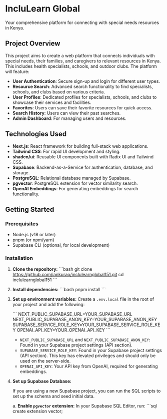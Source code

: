 # IncluLearn Global

Your comprehensive platform for connecting with special needs resources in Kenya.

## Project Overview

This project aims to create a web platform that connects individuals with special needs, their families, and caregivers to relevant resources in Kenya. This includes health specialists, schools, and outdoor clubs. The platform will feature:

-   **User Authentication**: Secure sign-up and login for different user types.
-   **Resource Search**: Advanced search functionality to find specialists, schools, and clubs based on various criteria.
-   **User Profiles**: Dedicated profiles for specialists, schools, and clubs to showcase their services and facilities.
-   **Favorites**: Users can save their favorite resources for quick access.
-   **Search History**: Users can view their past searches.
-   **Admin Dashboard**: For managing users and resources.

## Technologies Used

-   **Next.js**: React framework for building full-stack web applications.
-   **Tailwind CSS**: For rapid UI development and styling.
-   **shadcn/ui**: Reusable UI components built with Radix UI and Tailwind CSS.
-   **Supabase**: Backend-as-a-Service for authentication, database, and storage.
-   **PostgreSQL**: Relational database managed by Supabase.
-   **pgvector**: PostgreSQL extension for vector similarity search.
-   **OpenAI Embeddings**: For generating embeddings for search functionality.

## Getting Started

### Prerequisites

-   Node.js (v18 or later)
-   pnpm (or npm/yarn)
-   Supabase CLI (optional, for local development)

### Installation

1.  **Clone the repository:**
    \`\`\`bash
    git clone https://github.com/iankurao/inclulearnglobal151.git
    cd inclulearnglobal151
    \`\`\`

2.  **Install dependencies:**
    \`\`\`bash
    pnpm install
    \`\`\`

3.  **Set up environment variables:**
    Create a `.env.local` file in the root of your project and add the following:

    \`\`\`
    NEXT_PUBLIC_SUPABASE_URL=YOUR_SUPABASE_URL
    NEXT_PUBLIC_SUPABASE_ANON_KEY=YOUR_SUPABASE_ANON_KEY
    SUPABASE_SERVICE_ROLE_KEY=YOUR_SUPABASE_SERVICE_ROLE_KEY
    OPENAI_API_KEY=YOUR_OPENAI_API_KEY
    \`\`\`

    -   `NEXT_PUBLIC_SUPABASE_URL` and `NEXT_PUBLIC_SUPABASE_ANON_KEY`: Found in your Supabase project settings (API section).
    -   `SUPABASE_SERVICE_ROLE_KEY`: Found in your Supabase project settings (API section). This key has elevated privileges and should only be used on the server-side.
    -   `OPENAI_API_KEY`: Your API key from OpenAI, required for generating embeddings.

4.  **Set up Supabase Database:**

    If you are using a new Supabase project, you can run the SQL scripts to set up the schema and seed initial data.

    a.  **Enable `pgvector` extension:**
        In your Supabase SQL Editor, run:
        \`\`\`sql
        create extension vector;
